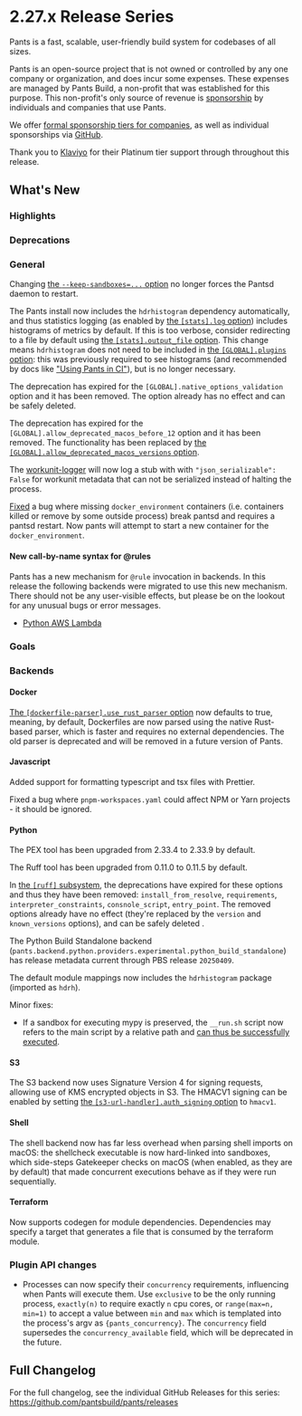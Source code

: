 # 2.27.x Release Series

Pants is a fast, scalable, user-friendly build system for codebases of all sizes.

Pants is an open-source project that is not owned or controlled by any one company or organization, and does incur some expenses. These expenses are managed by Pants Build, a non-profit that was established for this purpose. This non-profit's only source of revenue is [sponsorship](https://www.pantsbuild.org/sponsorship) by individuals and companies that use Pants.

We offer [formal sponsorship tiers for companies](https://www.pantsbuild.org/sponsorship), as well as individual sponsorships via [GitHub](https://github.com/sponsors/pantsbuild).

Thank you to [Klaviyo](https://www.klaviyo.com/) for their Platinum tier support through throughout this release.

## What's New

### Highlights

### Deprecations

### General

Changing [the `--keep-sandboxes=...` option](https://www.pantsbuild.org/2.27/reference/global-options#keep_sandboxes) no longer forces the Pantsd daemon to restart.

The Pants install now includes the `hdrhistogram` dependency automatically, and thus statistics logging (as enabled by [the `[stats].log` option](https://www.pantsbuild.org/2.27/reference/subsystems/stats#log)) includes histograms of metrics by default. If this is too verbose, consider redirecting to a file by default using [the `[stats].output_file` option](https://www.pantsbuild.org/2.27/reference/subsystems/stats#output_file). This change means `hdrhistogram` does not need to be included in [the `[GLOBAL].plugins` option](https://www.pantsbuild.org/2.27/reference/global-options#plugins): this was previously required to see histograms (and recommended by docs like ["Using Pants in CI"](https://www.pantsbuild.org/2.27/docs/using-pants/using-pants-in-ci)), but is no longer necessary.

The deprecation has expired for the `[GLOBAL].native_options_validation` option and it has been removed. The option already has no effect and can be safely deleted.

The deprecation has expired for the `[GLOBAL].allow_deprecated_macos_before_12` option and it has been removed. The functionality has been replaced by [the `[GLOBAL].allow_deprecated_macos_versions` option](https://www.pantsbuild.org/2.27/reference/global-options#allow_deprecated_macos_versions).

The [workunit-logger](https://www.pantsbuild.org/2.27/reference/subsystems/workunit-logger) will now log a stub with with `"json_serializable": False` for workunit metadata that can not be serialized instead of halting the process.

[Fixed](https://github.com/pantsbuild/pants/pull/22128) a bug where missing `docker_environment` containers (i.e. containers killed or remove by some outside process) break pantsd and requires a pantsd restart. Now pants will attempt to start a new container for the `docker_environment`.

#### New call-by-name syntax for @rules
Pants has a new mechanism for `@rule` invocation in backends. In this release the following backends were migrated to use this new mechanism. There should not be any user-visible effects, but please be on the lookout for any unusual bugs or error messages.

- [Python AWS Lambda](https://www.pantsbuild.org/stable/docs/python/integrations/aws-lambda)

### Goals

### Backends

#### Docker

[The `[dockerfile-parser].use_rust_parser` option](https://www.pantsbuild.org/2.27/reference/subsystems/dockerfile-parser) now defaults to true, meaning, by default, Dockerfiles are now parsed using the native Rust-based parser, which is faster and requires no external dependencies. The old parser is deprecated and will be removed in a future version of Pants.

#### Javascript

Added support for formatting typescript and tsx files with Prettier.

Fixed a bug where `pnpm-workspaces.yaml` could affect NPM or Yarn projects - it should be ignored.

#### Python

The PEX tool has been upgraded from 2.33.4 to 2.33.9 by default.

The Ruff tool has been upgraded from 0.11.0 to 0.11.5 by default.

In [the `[ruff]` subsystem](https://www.pantsbuild.org/2.27/reference/subsystems/ruff), the deprecations have expired for these options and thus they have been removed: `install_from_resolve`, `requirements`, `interpreter_constraints`, `consnole_script`, `entry_point`. The removed options already have no effect (they're replaced by the `version` and `known_versions` options), and can be safely deleted .

The Python Build Standalone backend (`pants.backend.python.providers.experimental.python_build_standalone`) has release metadata current through PBS release `20250409`.

The default module mappings now includes the `hdrhistogram` package (imported as `hdrh`).

Minor fixes:

- If a sandbox for executing mypy is preserved, the `__run.sh` script now refers to the main script by a relative path and [can thus be successfully executed](https://github.com/pantsbuild/pants/issues/22138).

#### S3

The S3 backend now uses Signature Version 4 for signing requests, allowing use of KMS encrypted objects in S3. The HMACV1 signing can be enabled by setting [the `[s3-url-handler].auth_signing` option](https://www.pantsbuild.org/2.27/reference/subsystems/s3-url-handler#auth_signing) to `hmacv1`.

#### Shell

The shell backend now has far less overhead when parsing shell imports on macOS: the shellcheck executable is now hard-linked into sandboxes, which side-steps Gatekeeper checks on macOS (when enabled, as they are by default) that made concurrent executions behave as if they were run sequentially.

#### Terraform

Now supports codegen for module dependencies. Dependencies may specify a target that generates a file that is consumed by the terraform module.

### Plugin API changes

* Processes can now specify their `concurrency` requirements, influencing when Pants will execute them. Use `exclusive` to be the only running process, `exactly(n)` to require exactly `n` cpu cores, or `range(max=n, min=1)` to accept a value between `min` and `max` which is templated into the process's argv as `{pants_concurrency}`. The `concurrency` field supersedes the `concurrency_available` field, which will be deprecated in the future.

## Full Changelog

For the full changelog, see the individual GitHub Releases for this series: <https://github.com/pantsbuild/pants/releases>
